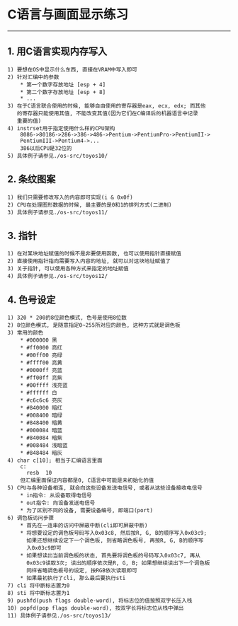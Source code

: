# **C语言与画面显示练习** #
***


## **1. 用C语言实现内存写入** ##
    1) 要想在OS中显示什么东西, 直接在VRAM中写入即可
    2) 针对汇编中的参数
        * 第一个数字存放地址 [esp + 4]
        * 第二个数字存放地址 [esp + 8]
        * ...
    3) 在于C语言联合使用的时候, 能够自由使用的寄存器是eax, ecx, edx; 而其他
       的寄存器只能使用其值, 不能改变其值(因为它们在C编译后的机器语言中记录
       重要的值)
    4) instrset用于指定使用什么样的CPU架构
        8086->80186->286->386->486->Pentium->PentiumPro->PentiumII->
        PentiumIII->Pentium4->...
        386以后CPU是32位的
    5) 具体例子请参见./os-src/toyos10/


## **2. 条纹图案** ##
    1) 我们只需要修改写入的内容即可实现(i & 0x0f)
    2) CPU在处理图形数据的时候, 最主要的是0和1的排列方式(二进制)
    3) 具体例子请参见./os-src/toyos11/


## **3. 指针** ##
    1) 在对某块地址赋值的时候不是非要使用函数, 也可以使用指针直接赋值
    2) 直接使用指针指向需要写入内容的地址, 就可以对这块地址赋值了
    3) 关于指针, 可以使用各种方式来指定的地址赋值
    4) 具体例子请参见./os-src/toyos12/


## **4. 色号设定** ##
    1) 320 * 200的8位颜色模式, 色号是使用8位数
    2) 8位颜色模式, 是随意指定0~255所对应的颜色, 这种方式就是调色板
    3) 常用的颜色
        * #000000 黑
        * #ff0000 亮红
        * #00ff00 亮绿
        * #ffff00 亮黄
        * #0000ff 亮蓝
        * #ff00ff 亮紫
        * #00ffff 浅亮蓝
        * #ffffff 白
        * #c6c6c6 亮灰
        * #840000 暗红
        * #008400 暗绿
        * #848400 暗黄
        * #000084 暗蓝
        * #840084 暗紫
        * #008484 浅暗蓝
        * #848484 暗灰
    4) char c[10]; 相当于汇编语言里面
        c:
          resb  10
        但汇编里面保证内容都是0, C语言中可能是未初始化的值
    5) CPU与各种设备相连, 就会向这些设备发送电信号, 或者从这些设备接收电信号
        * in指令: 从设备取得电信号
        * out指令: 向设备发送电信号
        * 为了区别不同的设备, 需要设备编号, 即端口(port)
    6) 调色板访问步骤
        * 首先在一连串的访问中屏蔽中断(cli即可屏蔽中断)
        * 将想要设定的调色板号码写入0x03c8, 然后按R, G, B的顺序写入0x03c9; 
          如果还想继续设定下一个调色板, 则省略调色板号, 再按R, G, B的顺序写
          入0x03c9即可
        * 如果想读出当前调色板的状态, 首先要将调色板的号码写入0x03c7, 再从
          0x03c9读取3次; 读出的顺序依次是R, G, B; 如果想继续读出下一个调色板
          同样省略调色板号的设定, 按RGB依次读取即可
        * 如果最初执行了cli, 那么最后要执行sti
    7) cli 将中断标志置为0 
    8) sti 将中断标志置为1 
    9) pushfd(push flags double-word), 将标志位的值按照双字长压入栈
    10) popfd(pop flags double-word), 按双字长将标志位从栈中弹出
    11) 具体例子请参见./os-src/toyos13/
